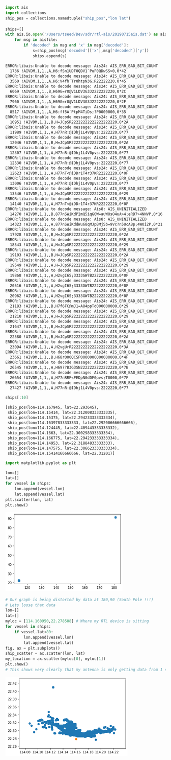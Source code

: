 

```python
import ais
import collections
ship_pos = collections.namedtuple("ship_pos","lon lat")

ships=[]
with ais.io.open('/Users/tseed/Dev/sdr/rtl-ais/20190715ais.dat') as aisfile:
    for msg in aisfile:
        if 'decoded' in msg and 'x' in msg['decoded']:
            s=ship_pos(msg['decoded']['x'],msg['decoded']['y'])
            ships.append(s)
```

    ERROR:libais:Unable to decode message: Ais24: AIS_ERR_BAD_BIT_COUNT
      1736 !AIVDM,1,1,,A,H6:fSn1UDF0QDV1`PuF0QDwSS>0,0*42
    ERROR:libais:Unable to decode message: Ais24: AIS_ERR_BAD_BIT_COUNT
      3560 !AIVDM,1,1,,A,H6:V4fh`Tr0htpN3G;R22222220,0*45
    ERROR:libais:Unable to decode message: Ais24: AIS_ERR_BAD_BIT_COUNT
      6069 !AIVDM,1,1,,B,H69G=r0@V1LDV3G3J2222222220,0*2C
    ERROR:libais:Unable to decode message: Ais24: AIS_ERR_BAD_BIT_COUNT
      7960 !AIVDM,1,1,,A,H69G=r0@V1LDV3G3J2222222220,0*2F
    ERROR:libais:Unable to decode message: Ais24: AIS_ERR_BAD_BIT_COUNT
      8517 !AIVDM,1,1,,A,H6:ff5A`PtpM4TiDs;?P0000000,0*35
    ERROR:libais:Unable to decode message: Ais24: AIS_ERR_BAD_BIT_COUNT
      10951 !AIVDM,1,1,,B,H=JCpSR22222222222222222220,0*2A
    ERROR:libais:Unable to decode message: Ais24: AIS_ERR_BAD_BIT_COUNT
      11989 !AIVDM,1,1,,A,H77nR:@IDhj1L4V0pvs:2222220,0*77
    ERROR:libais:Unable to decode message: Ais24: AIS_ERR_BAD_BIT_COUNT
      12046 !AIVDM,1,1,,B,H=JCpSR22222222222222222220,0*2A
    ERROR:libais:Unable to decode message: Ais24: AIS_ERR_BAD_BIT_COUNT
      12307 !AIVDM,1,1,,A,H77nR:@IDhj1L4V0pvs:2222220,0*77
    ERROR:libais:Unable to decode message: Ais24: AIS_ERR_BAD_BIT_COUNT
      12530 !AIVDM,1,1,,A,H77nR:@IDhj1L4V0pvs:2222220,0*77
    ERROR:libais:Unable to decode message: Ais24: AIS_ERR_BAD_BIT_COUNT
      12623 !AIVDM,1,1,,A,H77nT<@iDDr1T4r37KR22222220,0*0F
    ERROR:libais:Unable to decode message: Ais24: AIS_ERR_BAD_BIT_COUNT
      13006 !AIVDM,1,1,,A,H77nR:@IDhj1L4V0pvs:2222220,0*77
    ERROR:libais:Unable to decode message: Ais24: AIS_ERR_BAD_BIT_COUNT
      13546 !AIVDM,1,1,,A,H=JCpSR22222222222222222220,0*29
    ERROR:libais:Unable to decode message: Ais24: AIS_ERR_BAD_BIT_COUNT
      14140 !AIVDM,1,1,,A,H77nT<@iDDr1T4r37KR22222220,0*0F
    ERROR:libais:Unable to decode message: Ais8: AIS_UNINITIALIZED
      14270 !AIVDM,1,1,,B,877nSWiKdP2mQ5iqG0W=auWOsO4uA>4;eRD7>4NNVP,0*16
    ERROR:libais:Unable to decode message: Ais8: AIS_UNINITIALIZED
      14323 !AIVDM,1,1,,A,877nSWiKddWu68qMJpBMjSb=9Vc?n5UcA8p;4W0i2P,0*21
    ERROR:libais:Unable to decode message: Ais24: AIS_ERR_BAD_BIT_COUNT
      17928 !AIVDM,1,1,,B,H=JCpSR22222222222222222220,0*2A
    ERROR:libais:Unable to decode message: Ais24: AIS_ERR_BAD_BIT_COUNT
      18543 !AIVDM,1,1,,A,H=JCpSR22222222222222222220,0*29
    ERROR:libais:Unable to decode message: Ais24: AIS_ERR_BAD_BIT_COUNT
      19103 !AIVDM,1,1,,B,H=JCpSR22222222222222222220,0*2A
    ERROR:libais:Unable to decode message: Ais24: AIS_ERR_BAD_BIT_COUNT
      19549 !AIVDM,1,1,,A,H=JCpSR22222222222222222220,0*29
    ERROR:libais:Unable to decode message: Ais24: AIS_ERR_BAD_BIT_COUNT
      19868 !AIVDM,1,1,,A,H2vgI6S;3333GW7B22222222220,0*0F
    ERROR:libais:Unable to decode message: Ais24: AIS_ERR_BAD_BIT_COUNT
      20516 !AIVDM,1,1,,A,H2vgI6S;3333GW7B22222222220,0*0F
    ERROR:libais:Unable to decode message: Ais24: AIS_ERR_BAD_BIT_COUNT
      20962 !AIVDM,1,1,,A,H2vgI6S;3333GW7B22222222220,0*0F
    ERROR:libais:Unable to decode message: Ais24: AIS_ERR_BAD_BIT_COUNT
      21183 !AIVDM,1,1,,B,H7f6FC@mJ1=A84ppTd000000000,0*29
    ERROR:libais:Unable to decode message: Ais24: AIS_ERR_BAD_BIT_COUNT
      21210 !AIVDM,1,1,,A,H=JCpSR22222222222222222220,0*29
    ERROR:libais:Unable to decode message: Ais24: AIS_ERR_BAD_BIT_COUNT
      21647 !AIVDM,1,1,,B,H=JCpSR22222222222222222220,0*2A
    ERROR:libais:Unable to decode message: Ais24: AIS_ERR_BAD_BIT_COUNT
      22580 !AIVDM,1,1,,B,H=JCpSR22222222222222222220,0*2A
    ERROR:libais:Unable to decode message: Ais24: AIS_ERR_BAD_BIT_COUNT
      23094 !AIVDM,1,1,,A,H2vgUrR22222222222222222220,0*3A
    ERROR:libais:Unable to decode message: Ais24: AIS_ERR_BAD_BIT_COUNT
      23661 !AIVDM,1,1,,B,H68rO00QCSP0000000000000000,0*4F
    ERROR:libais:Unable to decode message: Ais24: AIS_ERR_BAD_BIT_COUNT
      26545 !AIVDM,1,1,,A,H69??B3G3SN2222222222222220,0*7B
    ERROR:libais:Unable to decode message: Ais24: AIS_ERR_BAD_BIT_COUNT
      26654 !AIVDM,1,1,,A,H77nRRP<PEDpN0dDF0pvs;T0000,0*7F
    ERROR:libais:Unable to decode message: Ais24: AIS_ERR_BAD_BIT_COUNT
      27427 !AIVDM,1,1,,A,H77nR:@IDhj1L4V0pvs:2222220,0*77



```python
ships[:10]
```




    [ship_pos(lon=114.167945, lat=22.293645),
     ship_pos(lon=114.15414, lat=22.312008333333335),
     ship_pos(lon=114.15375, lat=22.294233333333334),
     ship_pos(lon=114.16397833333333, lat=22.292006666666666),
     ship_pos(lon=114.124445, lat=22.409443333333332),
     ship_pos(lon=114.1663, lat=22.300298333333334),
     ship_pos(lon=114.166775, lat=22.294233333333334),
     ship_pos(lon=114.14953, lat=22.31884833333333),
     ship_pos(lon=114.147575, lat=22.306623333333334),
     ship_pos(lon=114.15414166666666, lat=22.31201)]




```python
import matplotlib.pyplot as plt
```


```python
lon=[]
lat=[]
for vessel in ships:
    lon.append(vessel.lon)
    lat.append(vessel.lat)
plt.scatter(lon, lat)
plt.show()

```


![png](output_3_0.png)



```python
# Our graph is being distorted by data at 180,90 (South Pole !!!)
# Lets loose that data 
lon=[]
lat=[]
myloc = [114.160950,22.278508] # Where my RTL device is sitting
for vessel in ships:
    if vessel.lat<80:
        lon.append(vessel.lon)
        lat.append(vessel.lat)
fig, ax = plt.subplots()
ship_scatter = ax.scatter(lon, lat)
my_location = ax.scatter(myloc[0], myloc[1])
plt.show()
# This shows very clearly that my antenna is only getting data from 1 side.... There is no South/East or West Data ... Mountains/sky-scrapers are the reason. 

```


![png](output_4_0.png)



```python

```
